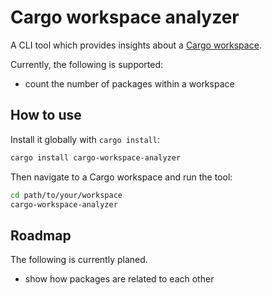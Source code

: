 # Cargo workspace analyzer

A CLI tool which provides insights about
a [Cargo workspace](https://doc.rust-lang.org/book/ch14-03-cargo-workspaces.html).

Currently, the following is supported:

- count the number of packages within a workspace

## How to use

Install it globally with `cargo install`:

 ```sh
 cargo install cargo-workspace-analyzer
 ```

Then navigate to a Cargo workspace and run the tool:

 ```sh
 cd path/to/your/workspace
 cargo-workspace-analyzer
 ```

## Roadmap

The following is currently planed.

- show how packages are related to each other
